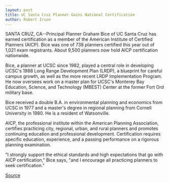 ```yaml
---
layout: post
title: UC Santa Cruz Planner Gains National Certification
author: Robert Irion
---
```


SANTA CRUZ, CA--Principal Planner Graham Bice of UC Santa Cruz  has earned certification as a member of the American Institute of  Certified Planners (AICP). Bice was one of 738 planners certified  this year out of 1,021 exam registrants. About 9,500 planners now  hold AICP certification nationwide.

Bice, a planner at UCSC since 1982, played a central role in  developing UCSC's 1988 Long Range Development Plan (LRDP), a  blueprint for careful campus growth, as well as the more recent  LRDP Implementation Program. He now oversees work on a master  plan for UCSC's Monterey Bay Education, Science, and Technology  (MBEST) Center at the former Fort Ord military base.

Bice received a double B.A. in environmental planning and  economics from UCSC in 1977 and a master's degree in regional  planning from Cornell University in 1980. He is a resident of  Watsonville.

AICP, the professional institute within the American Planning  Association, certifies practicing city, regional, urban, and rural  planners and promotes continuing education and professional  development. Certification requires specific education, experience,  and a passing performance on a rigorous planning examination.

"I strongly support the ethical standards and high expectations  that go with AICP certification," Bice says, "and I encourage all  practicing planners to seek certification."

[Source](http://www1.ucsc.edu/news_events/press_releases/archive/96-97/07-96/071896-UC_Santa_Cruz_plann.html "Permalink to 071896-UC_Santa_Cruz_plann")
